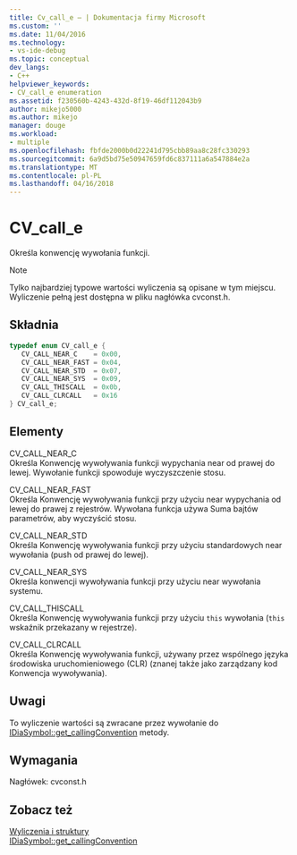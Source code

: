 ```yaml
---
title: Cv_call_e — | Dokumentacja firmy Microsoft
ms.custom: ''
ms.date: 11/04/2016
ms.technology:
- vs-ide-debug
ms.topic: conceptual
dev_langs:
- C++
helpviewer_keywords:
- CV_call_e enumeration
ms.assetid: f230560b-4243-432d-8f19-46df112043b9
author: mikejo5000
ms.author: mikejo
manager: douge
ms.workload:
- multiple
ms.openlocfilehash: fbfde2000b0d22241d795cbb89aa8c28fc330293
ms.sourcegitcommit: 6a9d5bd75e50947659fd6c837111a6a547884e2a
ms.translationtype: MT
ms.contentlocale: pl-PL
ms.lasthandoff: 04/16/2018
---
```

# <a name="cvcalle"></a>CV_call_e
Określa konwencję wywołania funkcji.  
  
> [!NOTE]
>  Tylko najbardziej typowe wartości wyliczenia są opisane w tym miejscu. Wyliczenie pełną jest dostępna w pliku nagłówka cvconst.h.  
  
## <a name="syntax"></a>Składnia  
  
```C++  
typedef enum CV_call_e {   
   CV_CALL_NEAR_C    = 0x00,  
   CV_CALL_NEAR_FAST = 0x04,  
   CV_CALL_NEAR_STD  = 0x07,  
   CV_CALL_NEAR_SYS  = 0x09,  
   CV_CALL_THISCALL  = 0x0b,  
   CV_CALL_CLRCALL   = 0x16  
} CV_call_e;  
```  
  
## <a name="elements"></a>Elementy  
 CV_CALL_NEAR_C  
 Określa Konwencję wywoływania funkcji wypychania near od prawej do lewej. Wywołanie funkcji spowoduje wyczyszczenie stosu.  
  
 CV_CALL_NEAR_FAST  
 Określa Konwencję wywoływania funkcji przy użyciu near wypychania od lewej do prawej z rejestrów. Wywołana funkcja używa Suma bajtów parametrów, aby wyczyścić stosu.  
  
 CV_CALL_NEAR_STD  
 Określa Konwencję wywoływania funkcji przy użyciu standardowych near wywołania (push od prawej do lewej).  
  
 CV_CALL_NEAR_SYS  
 Określa konwencji wywoływania funkcji przy użyciu near wywołania systemu.  
  
 CV_CALL_THISCALL  
 Określa Konwencję wywoływania funkcji przy użyciu `this` wywołania (`this` wskaźnik przekazany w rejestrze).  
  
 CV_CALL_CLRCALL  
 Określa Konwencję wywoływania funkcji, używany przez wspólnego języka środowiska uruchomieniowego (CLR) (znanej także jako zarządzany kod Konwencja wywoływania).  
  
## <a name="remarks"></a>Uwagi  
 To wyliczenie wartości są zwracane przez wywołanie do [IDiaSymbol::get_callingConvention](../../debugger/debug-interface-access/idiasymbol-get-callingconvention.md) metody.  
  
## <a name="requirements"></a>Wymagania  
 Nagłówek: cvconst.h  
  
## <a name="see-also"></a>Zobacz też  
 [Wyliczenia i struktury](../../debugger/debug-interface-access/enumerations-and-structures.md)   
 [IDiaSymbol::get_callingConvention](../../debugger/debug-interface-access/idiasymbol-get-callingconvention.md)